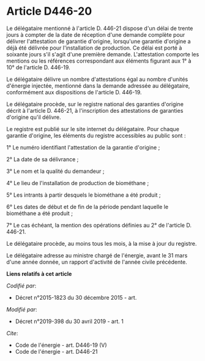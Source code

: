 # Article D446-20

Le délégataire mentionné à l'article D. 446-21 dispose d'un délai de trente jours à compter de la date de réception d'une
demande complète pour délivrer l'attestation de garantie d'origine, lorsqu'une garantie d'origine a déjà été délivrée pour
l'installation de production. Ce délai est porté à soixante jours s'il s'agit d'une première demande. L'attestation comporte
les mentions ou les références correspondant aux éléments figurant aux 1° à 10° de l'article D. 446-19.

Le délégataire délivre un nombre d'attestations égal au nombre d'unités d'énergie injectée, mentionné dans la demande
adressée au délégataire, conformément aux dispositions de l'article D. 446-19.

Le délégataire procède, sur le registre national des garanties d'origine décrit à l'article D. 446-21, à l'inscription des
attestations de garanties d'origine qu'il délivre.

Le registre est publié sur le site internet du délégataire. Pour chaque garantie d'origine, les éléments du registre
accessibles au public sont :

1° Le numéro identifiant l'attestation de la garantie d'origine ;

2° La date de sa délivrance ;

3° Le nom et la qualité du demandeur ;

4° Le lieu de l'installation de production de biométhane ;

5° Les intrants à partir desquels le biométhane a été produit ;

6° Les dates de début et de fin de la période pendant laquelle le biométhane a été produit ;

7° Le cas échéant, la mention des opérations définies au 2° de l'article D. 446-21.

Le délégataire procède, au moins tous les mois, à la mise à jour du registre.

Le délégataire adresse au ministre chargé de l'énergie, avant le 31 mars d'une année donnée, un rapport d'activité de l'année
civile précédente.

**Liens relatifs à cet article**

_Codifié par_:

  - Décret n°2015-1823 du 30 décembre 2015 - art.

_Modifié par_:

  - Décret n°2019-398 du 30 avril 2019 - art. 1

_Cite_:

  - Code de l'énergie - art. D446-19 (V)
  - Code de l'énergie - art. D446-21
